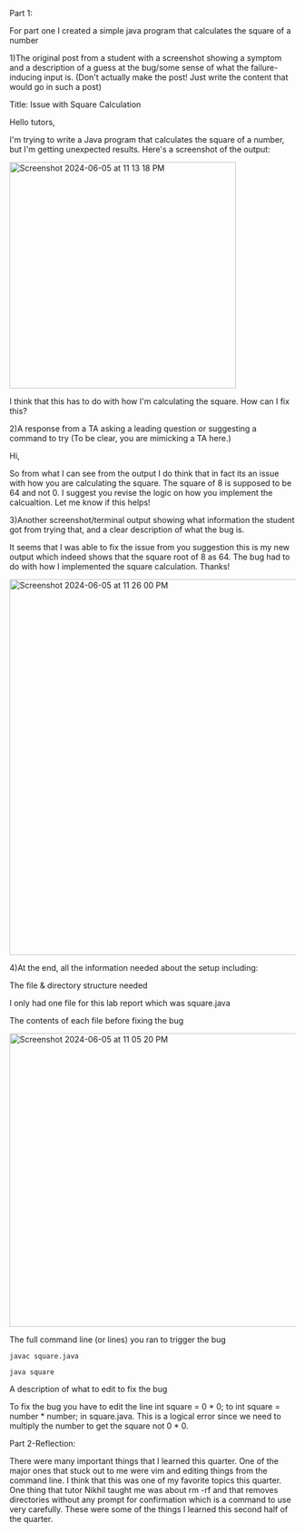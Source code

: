 Part 1:

For part one I created a simple java program that calculates the square of a number

1)The original post from a student with a screenshot showing a symptom and a description of a guess at the bug/some sense of what the failure-inducing input is. (Don't actually make the post! Just write the content that would go in such a post)

Title: Issue with Square Calculation

Hello tutors,

I'm trying to write a Java program that calculates the square of a number, but I'm getting unexpected results. Here's a screenshot of the output:

<img width="399" alt="Screenshot 2024-06-05 at 11 13 18 PM" src="https://github.com/Diegoocse/CSE15L-Lab-report-5/assets/146890166/90e13e4e-3de3-4b0a-aa7b-de0302e974b2">

I think that this has to do with how I'm calculating the square. How can I fix this?


2)A response from a TA asking a leading question or suggesting a command to try (To be clear, you are mimicking a TA here.)

Hi,

So from what I can see from the output I do think that in fact its an issue with how you are calculating the square. The square of 8 is supposed to be 64 and not 0. I suggest you revise the logic on how you implement the calcualtion. Let me know if this helps!


3)Another screenshot/terminal output showing what information the student got from trying that, and a clear description of what the bug is.


It seems that I was able to fix the issue from you suggestion this is my new output which indeed shows that the square root of 8 as 64. The bug had to do with how I implemented the square calculation. Thanks!

<img width="662" alt="Screenshot 2024-06-05 at 11 26 00 PM" src="https://github.com/Diegoocse/CSE15L-Lab-report-5/assets/146890166/ed865740-f76f-475c-bfe6-34834291138a">


4)At the end, all the information needed about the setup including:

The file & directory structure needed

I only had one file for this lab report which was square.java 

The contents of each file before fixing the bug

<img width="517" alt="Screenshot 2024-06-05 at 11 05 20 PM" src="https://github.com/Diegoocse/CSE15L-Lab-report-5/assets/146890166/f42dc20b-925e-416a-bd34-2a158735271c">


The full command line (or lines) you ran to trigger the bug

`javac square.java`

`java square`


A description of what to edit to fix the bug

To fix the bug you have to edit the line int square = 0 * 0; to int square = number * number; in square.java. This is a logical error since we need to multiply the number to get the square not 0 * 0.


Part 2-Reflection:

There were many important things that I learned this quarter. One of the major ones that stuck out to me were vim and editing things from the command line. I think that this was one of my favorite topics this quarter. One thing that tutor Nikhil taught me was about rm -rf and that removes directories without any prompt for confirmation which is a command to use very carefully. These were some of the things I learned this second half of the quarter.

